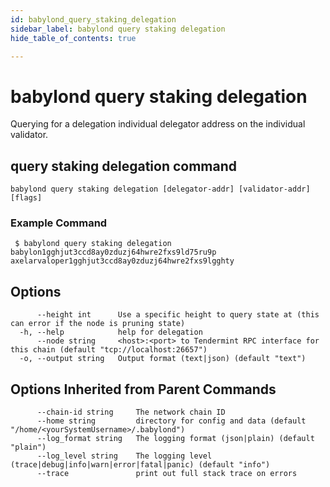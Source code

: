 ```yaml
---
id: babylond_query_staking_delegation
sidebar_label: babylond query staking delegation
hide_table_of_contents: true

---
```


# babylond query staking delegation
Querying for a delegation individual delegator address on the individual validator.
## query staking delegation command
```
babylond query staking delegation [delegator-addr] [validator-addr] [flags]
```
### Example Command
```
 $ babylond query staking delegation babylon1gghjut3ccd8ay0zduzj64hwre2fxs9ld75ru9p axelarvaloper1gghjut3ccd8ay0zduzj64hwre2fxs9lgghty
```
## Options
```
      --height int      Use a specific height to query state at (this can error if the node is pruning state)
  -h, --help            help for delegation
      --node string     <host>:<port> to Tendermint RPC interface for this chain (default "tcp://localhost:26657")
  -o, --output string   Output format (text|json) (default "text")
```
## Options Inherited from Parent Commands
```
      --chain-id string     The network chain ID
      --home string         directory for config and data (default "/home/<yourSystemUsername>/.babylond")
      --log_format string   The logging format (json|plain) (default "plain")
      --log_level string    The logging level (trace|debug|info|warn|error|fatal|panic) (default "info")
      --trace               print out full stack trace on errors
```
